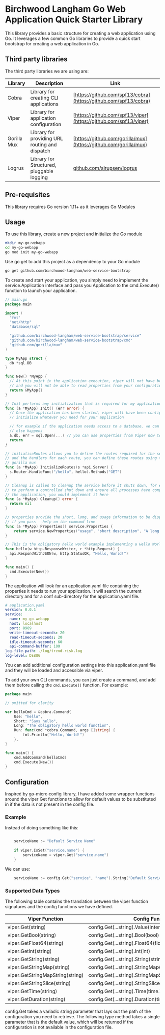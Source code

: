 # Birchwood Langham Go Web Application Quick Starter Library

This library provides a basic structure for creating a web application using Go. It leverages a few common Go libraries to provide a quick start bootstrap for creating a web application in Go.

## Third party libraries

The third party libraries we are using are:

| Library | Description | Link |
| ------- | ----------- | ---- |
| Cobra | Library for creating CLI applications | [https://github.com/spf13/cobra](https://github.com/spf13/cobra) |
| Viper | Library for application configuration | [https://github.com/spf13/viper](https://github.com/spf13/viper) |
| Gorilla Mux | Library for providing URL routing and dispatch | [https://github.com/gorilla/mux](https://github.com/gorilla/mux) |
| Logrus | Library for Structured, pluggable logging | [github.com/sirupsen/logrus](github.com/sirupsen/logrus) |

## Pre-requisites

This library requires Go version 1.11+ as it leverages Go Modules

## Usage

To use this library, create a new project and initialize the Go module

```bash
mkdir my-go-webapp
cd my-go-webapp
go mod init my-go-webapp
```

Use go get to add this project as a dependency to your Go module

```bash
go get github.com/birchwood-langham/web-service-bootstrap
```

To create and start your application, you simply need to implement the service.Application interface and pass you Application to the cmd.Execute() function to launch your application.

```go
// main.go
package main

import (
  "fmt"
  "net/http"
  "database/sql"

  "github.com/birchwood-langham/web-service-bootstrap/service"
  "github.com/birchwood-langham/web-service-bootstrap/cmd"
  "github.com/gorilla/mux"
)

type MyApp struct {
  db *sql.DB
}

func New() *MyApp {
  // At this point in the application execution, viper will not have been initialized
  // and you will not be able to read properties from your configuration file
  return &MyApp{}
}

// Init performs any initialization that is required for my application
func (a *MyApp) Init() (err error) { 
  // Once the application has been started, viper will have been configured, and Init is called to 
  // initialize whatever you need for your application

  // for example if the application needs access to a database, we can initialize it here before anything
  // else happens
  a.db, err = sql.Open(...) // you can use properties from Viper now to help initialize your application
  return 
}

// initialiseRoutes allows you to define the routes required for the service
// and the handlers for each route, you can define these routes using the methods defined by
// gorilla mux
func (a *MyApp) InitializeRoutes(s *api.Server) {
  s.Router.HandleFunc("/hello", hello).Methods("GET")
}

// Cleanup is called to cleanup the service before it shuts down, for example if you need
// to perform a controlled shut down and ensure all processes have completed before terminating
// the application, you would implement it here
func (a *MyApp) Cleanup() error {
  return nil
}

// properties provide the short, lomg, and usage information to be displayed by the application 
// if you pass --help on the command line
func (a *MyApp) Properties() service.Properties {
	return service.NewProperties("usage", "short description", "A long detailed description")
} 

// This is the obligatory hello world example implementing a Hello World service with this library
func hello(w http.ResponseWriter, r *http.Request) {
  api.RespondWithJSON(w, http.StatusOK, "Hello, World!")
}

func main() {
  cmd.Execute(New())
}
```

The application will look for an application.yaml file containing the properties it needs to run your application. It will search the current directory and for a conf sub-directory for the application.yaml file.

```yaml
# application.yaml
version: 0.0.1
service:
  name: my-go-webapp
  host: localhost
  port: 8989
  write-timeout-seconds: 20
  read-timeout-seconds: 20
  idle-timeout-seconds: 60
  api-command-buffer: 100
log-file-path: ./log/trend-risk.log
log-level: DEBUG
```

You can add additional configuration settings into this application.yaml file and they will be loaded and accessible via viper.

To add your own CLI commands, you can just create a command, and add them before calling the `cmd.Execute()` function. For example:

```go
package main

// omitted for clarity

var helloCmd = &cobra.Command{
    Use: "hello",
    Short: "Says hello",
    Long: "The obligatory hello world function",
    Run: func(cmd *cobra.Command, args []string) {
        fmt.Println("Hello, World!")
    },
}

func main() {
    cmd.AddCommand(helloCmd)
    cmd.Execute(New())
}
```

## Configuration

Inspired by go-micro config library, I have added some wrapper functions around the viper Get functions to allow for default values to be substituted in if the data is not present in the config file.

### Example

Instead of doing something like this:

```go

    serviceName := "Default Service Name"
    
    if viper.IsSet("service.name") {
    	serviceName = viper.Get("service.name")
    }

```

We can use:

```go
    serviceName := config.Get("service", "name").String("Default Service Name")
```

### Supported Data Types

The following table contains the translation between the viper function signatures and the config functions we have defined.

| Viper Function | Config Function | Return Data Type |
| -------------- | --------------- | ---------------- |
| viper.Get(string) | config.Get(...string).Value(interface{}) | interface{} |
| viper.GetBool(string) | config.Get(...string).Bool(bool) | bool | 
| viper.GetFloat64(string) | config.Get(...string).Float64(float64) | float64 |
| viper.GetInt(string) | config.Get(...string).Int(int) | int |
| viper.GetString(string) | config.Get(...string).String(string) | string |
| viper.GetStringMap(string) | config.Get(...string).StringMap(map[string]interface{}) | map[string]interface{} |
| viper.GetStringMapString(string) | config.Get(...string).StringMapString(map[string]string) | map[string]string |
| viper.GetStringSlice(string) | config.Get(...string).StringSlice([]string) | []string |
| viper.GetTime(string) | config.Get(...string).Time(time.Time) | time.Time |
| viper.GetDuration(string) | config.Get(...string).Duration(time.Duration) | time.Duration |

config.Get takes a variadic string parameter that lays out the path of the configuration you need to retrieve. 
The following type method takes a single parameter that is the default value, which will be returned if the 
configuration is not available in the configuration file.
